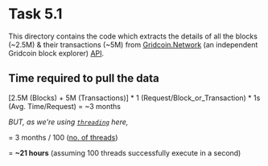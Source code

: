 # Task 5.1

This directory contains the code which extracts the details of all the blocks (~2.5M) & their transactions (~5M) from 
[Gridcoin.Network](https://gridcoin.network) (an independent Gridcoin block explorer) 
[API](https://gridcoin.network/api.html).


## Time required to pull the data

[2.5M (Blocks) + 5M (Transactions)] * 1 (Request/Block_or_Transaction) * 1s (Avg. Time/Request) = ~3 months

*BUT, as we're using [`threading`](https://docs.python.org/3/library/threading.html) here,*

= 3 months / 100 ([no. of threads](Code.py#L30))

= **~21 hours** (assuming 100 threads successfully execute in a second)
